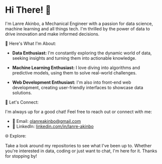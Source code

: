 # Hi There! 👋

I'm Lanre Akinbo, a Mechanical Engineer with a passion for data science, machine learning and all things tech. I'm thrilled by the power of data to drive innovation and make informed decisions. 

🚀 Here's What I'm About:

- **Data Enthusiast:** I'm constantly exploring the dynamic world of data, seeking insights and turning them into actionable knowledge.

- **Machine Learning Enthusiast:** I love diving into algorithms and predictive models, using them to solve real-world challenges.

- **Web Development Enthusiast:** I'm also into front-end web development, creating user-friendly interfaces to showcase data solutions.

💬 Let's Connect:

I'm always up for a good chat! Feel free to reach out or connect with me:

- 📧 Email: [olanreakinbo@gmail.com](mailto:olanreakinbo@gmail.com)
- 💼 LinkedIn: [linkedin.com/in/lanre-akinbo](https://www.linkedin.com/in/lanre-akinbo/)

🌐 Explore:

Take a look around my repositories to see what I've been up to. Whether you're interested in data, coding or just want to chat, I'm here for it. Thanks for stopping by!
